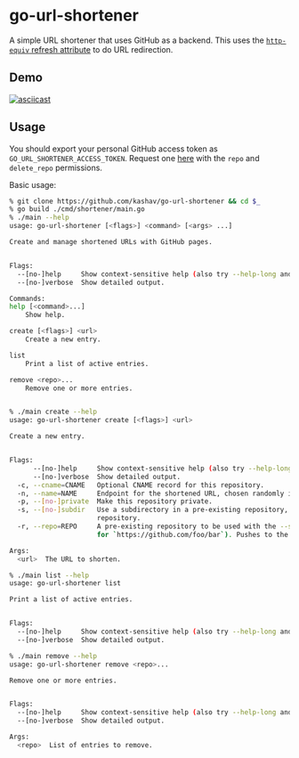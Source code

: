 # go-url-shortener

A simple URL shortener that uses GitHub as a backend. This uses the [`http-equiv` refresh attribute](https://developer.mozilla.org/en/docs/Web/HTML/Element/meta#attr-http-equiv) to do URL redirection.

## Demo

[![asciicast](https://asciinema.org/a/132016.png)](https://asciinema.org/a/132016)

## Usage

You should export your personal GitHub access token as `GO_URL_SHORTENER_ACCESS_TOKEN`. Request one [here](https://github.com/settings/tokens) with the `repo` and `delete_repo` permissions.

Basic usage:

  ```sh
  % git clone https://github.com/kashav/go-url-shortener && cd $_
  % go build ./cmd/shortener/main.go
  % ./main --help
  usage: go-url-shortener [<flags>] <command> [<args> ...]

  Create and manage shortened URLs with GitHub pages.


  Flags:
    --[no-]help     Show context-sensitive help (also try --help-long and --help-man).
    --[no-]verbose  Show detailed output.

  Commands:
  help [<command>...]
      Show help.

  create [<flags>] <url>
      Create a new entry.

  list
      Print a list of active entries.

  remove <repo>...
      Remove one or more entries.


  % ./main create --help
  usage: go-url-shortener create [<flags>] <url>

  Create a new entry.


  Flags:
        --[no-]help     Show context-sensitive help (also try --help-long and --help-man).
        --[no-]verbose  Show detailed output.
    -c, --cname=CNAME   Optional CNAME record for this repository.
    -n, --name=NAME     Endpoint for the shortened URL, chosen randomly if empty.
    -p, --[no-]private  Make this repository private.
    -s, --[no-]subdir   Use a subdirectory in a pre-existing repository, instead of creating a new
                        repository.
    -r, --repo=REPO     A pre-existing repository to be used with the --subdir option (expects `foo/bar`
                        for `https://github.com/foo/bar`). Pushes to the default branch.

  Args:
    <url>  The URL to shorten.

  % ./main list --help
  usage: go-url-shortener list

  Print a list of active entries.


  Flags:
    --[no-]help     Show context-sensitive help (also try --help-long and --help-man).
    --[no-]verbose  Show detailed output.

  % ./main remove --help
  usage: go-url-shortener remove <repo>...

  Remove one or more entries.


  Flags:
    --[no-]help     Show context-sensitive help (also try --help-long and --help-man).
    --[no-]verbose  Show detailed output.

  Args:
    <repo>  List of entries to remove.
  ```


